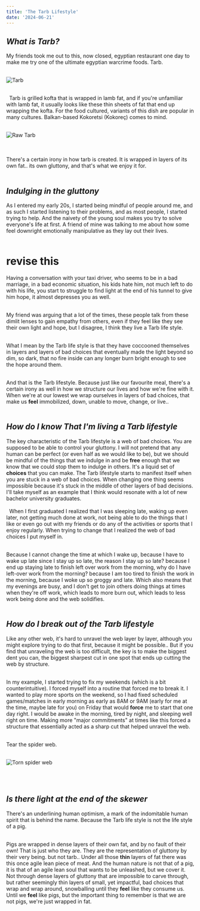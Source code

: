 ```yaml
---
title: 'The Tarb Lifestyle'
date: '2024-06-21'
---
```


## ***What is Tarb?***

My friends took me out to this, now closed, egyptian restaurant one day to make me try one of the ultimate egyptian warcrime foods. Tarb.
&nbsp;  
&nbsp;


![Tarb](/images/tarb.jpeg)

&nbsp;  
&nbsp;
Tarb is grilled kofta that is wrapped in lamb fat, and if you're unfamiliar with lamb fat, it usually looks like these thin sheets of fat that end up wrapping the kofta. For the food cultured, variants of this dish are popular in many cultures. Balkan-based Kokoretsi (Kokoreç) comes to mind.
&nbsp;  
&nbsp;


![Raw Tarb](/images/tarb-raw.jpeg)


&nbsp;  
&nbsp;  
There's a certain irony in how tarb is created. It is wrapped in layers of its own fat.. its own gluttony, and that's what we enjoy it for.
&nbsp;  
&nbsp;


## ***Indulging in the gluttony***

As I entered my early 20s, I started being mindful of people around me, and as such I started listening to their problems, and as most people, I started trying to help. And the naivety of the young soul makes you try to solve everyone's life at first. A friend of mine was talking to me about how some feel downright emotionally manipulative as they lay out their lives.
&nbsp;  
&nbsp;


# revise this
Having a conversation with your taxi driver, who seems to be in a bad marriage, in a bad economic situation, his kids hate him, not much left to do with his life, you start to struggle to find light at the end of his tunnel to give him hope, it almost depresses you as well. 
&nbsp;  
&nbsp;

My friend was arguing that a lot of the times, these people talk from these dimlit lenses to gain empathy from others, even if they feel like they see their own light and hope, but I disagree, I think they live a Tarb life style.
&nbsp;  
&nbsp;

What I mean by the Tarb life style is that they have coccooned themselves in layers and layers of bad choices that eventually made the light beyond so dim, so dark, that no fire inside can any longer burn bright enough to see the hope around them.
&nbsp;  
&nbsp;


And that is the Tarb lifestyle. Because just like our favourite meal, there's a certain irony as well in how we structure our lives and how we're fine with it. When we're at our lowest we wrap ourselves in layers of bad choices, that make us __feel__ immobilized, down, unable to move, change, or live..
&nbsp;  
&nbsp;



## ***How do I know That I'm living a Tarb lifestyle***
The key characteristic of the Tarb lifestyle is a web of bad choices. You are supposed to be able to control your gluttony. I will not pretend that any human can be perfect (or even half as we would like to be), but we should be mindful of the things that we indulge in and be __free__ enough that we know that we could stop them to indulge in others. It's a liquid set of __choices__ that you can make. The Tarb lifestyle starts to manifest itself when you are stuck in a web of bad choices. When changing one thing seems impossible because it's stuck in the middle of other layers of bad decisions. I'll take myself as an example that I think would resonate with a lot of new bachelor university graduates.   
&nbsp;  
&nbsp;
When I first graduated I realized that I was sleeping late, waking up even later, not getting much done at work, not being able to do the things that I like or even go out with my friends or do any of the activities or sports that I enjoy regularly. When trying to change that I realized the web of bad choices I put myself in.
&nbsp;  
&nbsp;

Because I cannot change the time at which I wake up, because I have to wake up late since I stay up so late, the reason I stay up so late? because I end up staying late to finish left over work from the morning, why do I have left-over work from the morning? because I am too tired to finish the work in the morning, because I woke up so groggy and late. Which also means that my evenings are busy, and I don't get to join others doing things at times when they're off work, which leads to more burn out, which leads to less work being done and the web solidifies. 
&nbsp;  
&nbsp;

## ***How do I break out of the Tarb lifestyle***
Like any other web, it's hard to unravel the web layer by layer, although you might explore trying to do that first, because it might be possible.. But if you find that unraveling the web is too difficult, the key is to make the biggest dent you can, the biggest sharpest cut in one spot that ends up cutting the web by structure.
&nbsp;  
&nbsp;

In my example, I started trying to fix my weekends (which is a bit counterintuitive). I forced myself into a routine that forced me to break it. I wanted to play more sports on the weekend, so I had fixed scheduled games/matches in early morning as early as 8AM or 9AM (early for me at the time, maybe late for you) on Friday that would __force__ me to start that one day right. I would be awake in the morning, tired by night, and sleeping well right on time. Making more "major commitments" at times like this forced a structure that essentially acted as a sharp cut that helped unravel the web.
&nbsp;  
&nbsp;

Tear the spider web.
&nbsp;  
&nbsp;

![Torn spider web](/images/torn-spider-web.jpeg)


&nbsp;  
&nbsp;

## ***Is there light at the end of the skewer***

There's an underlining human optimism, a mark of the indomitable human spirit that is behind
the name. Because the Tarb life style is not the life style of a pig.
&nbsp;  
&nbsp;


Pigs are wrapped in dense layers of their own fat, and by no fault of their own! That is just who they are. They are the representation of gluttony by their very being. but not tarb..
Under all those __thin__ layers of fat there was this once agile lean piece of meat. And the human nature is not that of a pig, it is that of an agile lean soul that wants to be unleashed, but we cover it. Not through dense layers of gluttony that are impossible to carve through, but rather seemingly thin layers of small, yet impactful, bad choices that wrap and wrap around, snowballing until they __feel__ like they consume us. Until we __feel__ like pigs, but the important thing to remember is that we are not pigs, we're just wrapped in fat.
&nbsp;  
&nbsp;
